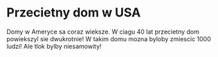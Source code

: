 # Przecietny dom w USA

Domy w Ameryce sa coraz wieksze. W ciagu 40 lat przecietny dom powiekszyl sie
dwukrotnie! W takim domu mozna byloby zmiescic 1000 ludzi! Ale tlok bylby
niesamowity!
